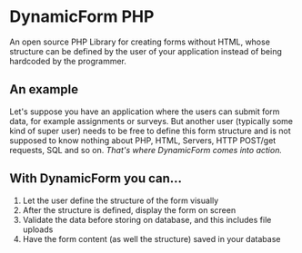 # DynamicForm PHP
An open source PHP Library for creating forms without HTML, whose structure can be defined by the user of your application instead of being hardcoded by the programmer.
## An example
Let's suppose you have an application where the users can submit form data, for example assignments or surveys. But another user (typically some kind of super user) needs to be free to define this form structure and is not supposed to know nothing about PHP, HTML, Servers, HTTP POST/get requests, SQL and so on. *That's where DynamicForm comes into action.*
## With DynamicForm you can...
1. Let the user define the structure of the form visually
1. After the structure is defined, display the form on screen
1. Validate the data before storing on database, and this includes file uploads
1. Have the form content (as well the structure) saved in your database
